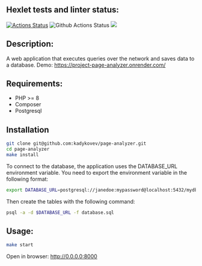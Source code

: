 ## Hexlet tests and linter status:

[![Actions Status](https://github.com/kadykovev/page-analyzer/actions/workflows/hexlet-check.yml/badge.svg)](https://github.com/kadykovev/page-analyzer/actions)
![Github Actions Status](https://github.com/kadykovev/page-analyzer/actions/workflows/workflow.yml/badge.svg)
<a href="https://codeclimate.com/github/kadykovev/php-project-9/maintainability"><img src="https://api.codeclimate.com/v1/badges/58b9a8f64edacd4c5a75/maintainability" /></a>

## Description:

A web application that executes queries over the network and saves data to a database.
Demo: https://project-page-analyzer.onrender.com/

## Requirements:

* PHP >= 8
* Composer
* Postgresql

## Installation

```bash
git clone git@github.com:kadykovev/page-analyzer.git
cd page-analyzer
make install
```
To connect to the database, the application uses the DATABASE_URL environment variable. You need to export the environment variable in the following format:
```bash
export DATABASE_URL=postgresql://janedoe:mypassword@localhost:5432/mydb
```
Then create the tables with the following command:
```bash
psql -a -d $DATABASE_URL -f database.sql
```

## Usage:

```bash
make start
```
Open in browser: http://0.0.0.0:8000

